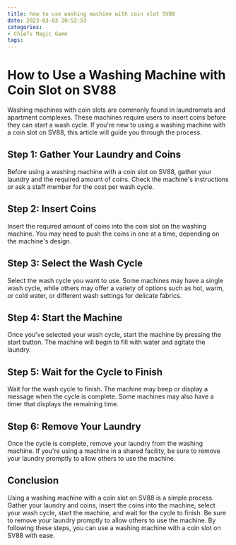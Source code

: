 ```yaml
---
title: how to use washing machine with coin slot SV88
date: 2023-03-03 20:52:53
categories:
- Chiefs Magic Game
tags:
---
```

# How to Use a Washing Machine with Coin Slot on SV88

Washing machines with coin slots are commonly found in laundromats and apartment complexes. These machines require users to insert coins before they can start a wash cycle. If you're new to using a washing machine with a coin slot on SV88, this article will guide you through the process.

## Step 1: Gather Your Laundry and Coins

Before using a washing machine with a coin slot on SV88, gather your laundry and the required amount of coins. Check the machine's instructions or ask a staff member for the cost per wash cycle.

## Step 2: Insert Coins

Insert the required amount of coins into the coin slot on the washing machine. You may need to push the coins in one at a time, depending on the machine's design.

## Step 3: Select the Wash Cycle

Select the wash cycle you want to use. Some machines may have a single wash cycle, while others may offer a variety of options such as hot, warm, or cold water, or different wash settings for delicate fabrics.

## Step 4: Start the Machine

Once you've selected your wash cycle, start the machine by pressing the start button. The machine will begin to fill with water and agitate the laundry.

## Step 5: Wait for the Cycle to Finish

Wait for the wash cycle to finish. The machine may beep or display a message when the cycle is complete. Some machines may also have a timer that displays the remaining time.

## Step 6: Remove Your Laundry

Once the cycle is complete, remove your laundry from the washing machine. If you're using a machine in a shared facility, be sure to remove your laundry promptly to allow others to use the machine.

## Conclusion

Using a washing machine with a coin slot on SV88 is a simple process. Gather your laundry and coins, insert the coins into the machine, select your wash cycle, start the machine, and wait for the cycle to finish. Be sure to remove your laundry promptly to allow others to use the machine. By following these steps, you can use a washing machine with a coin slot on SV88 with ease.